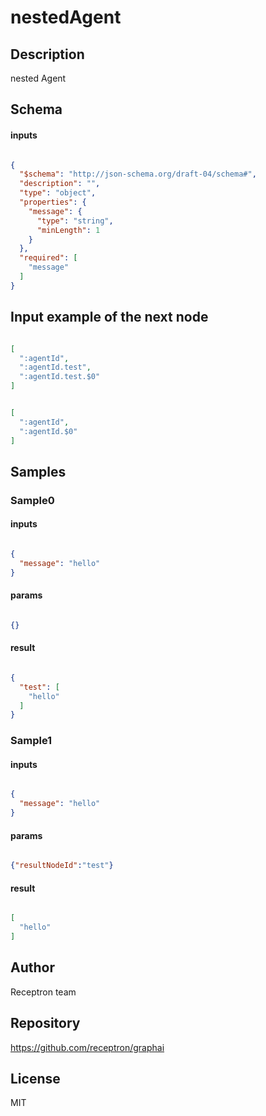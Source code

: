 # nestedAgent




## Description

nested Agent

## Schema

#### inputs

```json

{
  "$schema": "http://json-schema.org/draft-04/schema#",
  "description": "",
  "type": "object",
  "properties": {
    "message": {
      "type": "string",
      "minLength": 1
    }
  },
  "required": [
    "message"
  ]
}

````

## Input example of the next node

```json

[
  ":agentId",
  ":agentId.test",
  ":agentId.test.$0"
]

````
```json

[
  ":agentId",
  ":agentId.$0"
]

````

## Samples

### Sample0

#### inputs

```json

{
  "message": "hello"
}

````

#### params

```json

{}

````

#### result

```json

{
  "test": [
    "hello"
  ]
}

````
### Sample1

#### inputs

```json

{
  "message": "hello"
}

````

#### params

```json

{"resultNodeId":"test"}

````

#### result

```json

[
  "hello"
]

````

## Author

Receptron team

## Repository

https://github.com/receptron/graphai

## License

MIT

